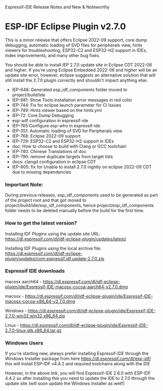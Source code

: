 Espressif-IDE Release Notes and New & Noteworthy

# ESP-IDF Eclipse Plugin v2.7.0

This is a minor release that offers Eclipse 2022-09 support, core dump debugging, automatic loading of SVD files for peripherals view, hints viewers for troubleshooting, ESP32-C2 and ESP32-H2 support in IDEs, index improvements, and many other bug fixes.

You should be able to install IEP 2.7.0 update site in Eclipse CDT 2022-06 and higher. If you're using Eclipse Embedded 2022-06 and higher will be an update site error, however, eclipse suggests an alternative solution that will still install the 2.7.0 plugin correctly and shouldn't impact anything else.

- IEP-648: Generated esp_idf_components folder moved to project/build/ide
- IEP-681: Show Tools installation error messages in red color 
- IEP-744: Fix for eclipse launch parameter for CI Issues 
- IEP-749: Hints viewer based on the hints.yml 
- IEP-72: Core Dump Debugging 
- esp-adf configuration in espressif-ide
- IEP-765:Configure esp-who in espressif-ide 
- IEP-351: Automatic loading of SVD for Peripherals view 
- IEP-768: Eclipse 2022-09 support 
- IEP-729: ESP32-C2 and ESP32-H2 support in IDEs 
- doc: How to choose to build with Clang or GCC toolchain 
- IEP-740: Chinese Translations of doc
- IEP-790: remove duplicate targets from target lists 
- docs: clangd configuration in eclipse CDT 
- IEP-805: fix for Unable to install 2.7.0 nightly on eclipse 2022-09 CDT due to missing dependencies 

### Important Note:
During previous releases, esp_idf_components used to be generated as part of the project root and that got moved to project/build/ide/esp_idf_components, hence project/esp_idf_components folder needs to be deleted manually before the build for the first time.

### How to get the latest version?
Installing IDF Plugins using the update site URL:
https://dl.espressif.com/dl/idf-eclipse-plugin/updates/latest/

Installing IDF Plugins using the local archive file:
https://dl.espressif.com/dl/idf-eclipse-plugin/updates/com.espressif.idf.update-2.7.0.zip

### Espressif IDE downloads
macosx aarch64 - https://dl.espressif.com/dl/idf-eclipse-plugin/ide/Espressif-IDE-macosx-cocoa-aarch64-v2.7.0.dmg

macosx - https://dl.espressif.com/dl/idf-eclipse-plugin/ide/Espressif-IDE-macosx-cocoa-x86_64-v2.7.0.dmg

Windows - https://dl.espressif.com/dl/idf-eclipse-plugin/ide/Espressif-IDE-2.7.0-win32.win32.x86_64.zip

Linux - https://dl.espressif.com/dl/idf-eclipse-plugin/ide/Espressif-IDE-2.7.0-linux.gtk.x86_64.tar.gz 

### Windows Users
If you're starting new, always prefer installing Espressif-IDE through the Windows Installer package from here https://dl.espressif.com/dl/esp-idf/ this will install ESP-IDF v4.4.2 and required toolchains along with the IDE

However, in the above link, you will find Espressif-IDE 2.6.0 with ESP-IDF 4.4.2 so after installing this you need to update the IDE to 2.7.0 through the update site (will soon update the Windows installer as well!)
